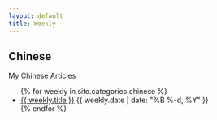 ```yaml
---
layout: default
title: Weekly
---
```


## Chinese

My Chinese Articles

<ul class="posts">
  {% for weekly in site.categories.chinese %}
    <li class="post">
      <a href="{{ weekly.url }}">{{ weekly.title }}</a>
      <time class="publish-date" datetime="{{ weekly.date | date: '%F' }}">
        {{ weekly.date | date: "%B %-d, %Y" }}
      </time>
    </li>
  {% endfor %}
</ul>